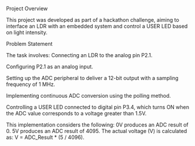 Project Overview


This project was developed as part of a hackathon challenge, aiming to interface an LDR with an embedded system and control a USER LED based on light intensity.

Problem Statement

The task involves:
Connecting an LDR to the analog pin P2.1.

Configuring P2.1 as an analog input.

Setting up the ADC peripheral to deliver a 12-bit output with a sampling frequency of 1 MHz.

Implementing continuous ADC conversion using the polling method.

Controlling a USER LED connected to digital pin P3.4, which turns ON when the ADC value corresponds to a voltage greater than 1.5V.

This implementation considers the following:
0V produces an ADC result of 0.
5V produces an ADC result of 4095.
The actual voltage (V) is calculated as:
V = ADC_Result * (5 / 4096).
